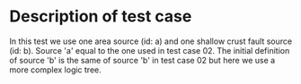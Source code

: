 # Description of test case

In this test we use one area source (id: a) and one shallow crust
fault source (id: b). Source 'a' equal to the one used in test case
02. The initial definition of source 'b' is the same of source 'b' in
test case 02 but here we use a more complex logic tree.

